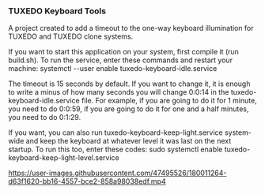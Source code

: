 ### TUXEDO Keyboard Tools

A project created to add a timeout to the one-way keyboard illumination for TUXEDO and TUXEDO clone systems.

If you want to start this application on your system, first compile it (run build.sh). To run the service, enter these commands and restart your machine:
systemctl --user enable tuxedo-keyboard-idle.service

The timeout is 15 seconds by default. If you want to change it, it is enough to write a minus of how many seconds you will change 0:0:14 in the tuxedo-keyboard-idle.service file. For example, if you are going to do it for 1 minute, you need to do 0:0:59, if you are going to do it for one and a half minutes, you need to do 0:1:29.

If you want, you can also run tuxedo-keyboard-keep-light.service system-wide and keep the keyboard at whatever level it was last on the next startup. To run this too, enter these codes:
sudo systemctl enable tuxedo-keyboard-keep-light-level.service

https://user-images.githubusercontent.com/47495526/180011264-d63f1620-bb16-4557-bce2-858a98038edf.mp4
